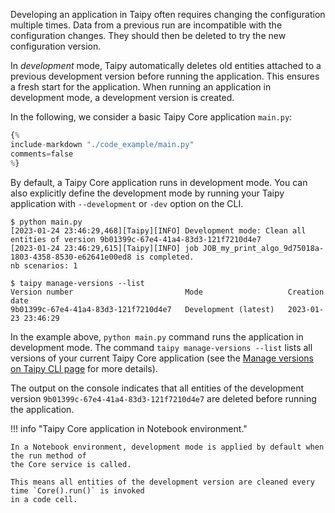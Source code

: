 Developing an application in Taipy often requires changing the configuration multiple times.
Data from a previous run are incompatible with the configuration changes. They should then be
deleted to try the new configuration version.

In *development* mode, Taipy automatically deletes old entities attached to a previous development
version before running the application. This ensures a fresh start for the application. When running
an application in development mode, a development version is created.

In the following, we consider a basic Taipy Core application `main.py`:

```python linenums="1" title="main.py"
{%
include-markdown "./code_example/main.py"
comments=false
%}
```

By default, a Taipy Core application runs in development mode. You can also explicitly define the
development mode by running your Taipy application with `--development` or `-dev` option on the CLI.

```console
$ python main.py
[2023-01-24 23:46:29,468][Taipy][INFO] Development mode: Clean all entities of version 9b01399c-67e4-41a4-83d3-121f7210d4e7
[2023-01-24 23:46:29,615][Taipy][INFO] job JOB_my_print_algo_9d75018a-1803-4358-8530-e62641e00ed8 is completed.
nb scenarios: 1

$ taipy manage-versions --list
Version number                         Mode                   Creation date
9b01399c-67e4-41a4-83d3-121f7210d4e7   Development (latest)   2023-01-23 23:46:29
```

In the example above, `python main.py` command runs the application in development mode. The
command `taipy manage-versions --list` lists all versions of your current Taipy Core application
(see the [Manage versions on Taipy CLI page](../../cli.md#manage-versions) for more details).

The output on the console indicates that all entities of the development version
`9b01399c-67e4-41a4-83d3-121f7210d4e7` are deleted before running the application.

!!! info "Taipy Core application in Notebook environment."

    In a Notebook environment, development mode is applied by default when the run method of
    the Core service is called.

    This means all entities of the development version are cleaned every time `Core().run()` is invoked
    in a code cell.
